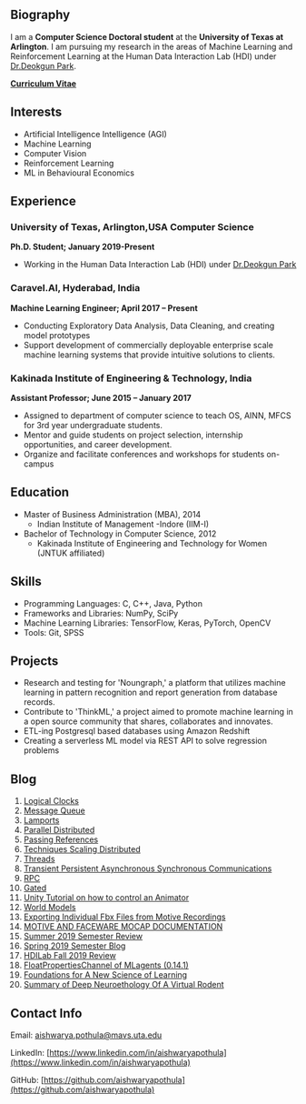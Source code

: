 ## Biography

I am a **Computer Science Doctoral student** at the **University of Texas at Arlington**. I am pursuing my research in the areas of Machine Learning and Reinforcement Learning at the Human Data Interaction Lab (HDI) under [Dr.Deokgun Park](http://crystal.uta.edu/~park/).

**[Curriculum Vitae](http://aishwarya.io/Aishwarya_CV.pdf)**

## Interests

- Artificial Intelligence Intelligence (AGI)
- Machine Learning
- Computer Vision
- Reinforcement Learning
- ML in Behavioural Economics

## Experience

### University of Texas, Arlington,USA Computer Science

**Ph.D. Student; January 2019-Present**

- Working in the Human Data Interaction Lab (HDI) under [Dr.Deokgun Park](http://crystal.uta.edu/~park/)

### Caravel.AI, Hyderabad, India

**Machine Learning Engineer; April 2017 – Present**

- Conducting Exploratory Data Analysis, Data Cleaning, and creating model prototypes
- Support development of commercially deployable enterprise scale machine learning systems that provide intuitive solutions to clients.

### Kakinada Institute of Engineering & Technology, India

**Assistant Professor; June 2015 – January 2017**

- Assigned to department of computer science to teach OS, AINN, MFCS for 3rd year undergraduate students.
- Mentor and guide students on project selection, internship opportunities, and career development.
- Organize and facilitate conferences and workshops for students on-campus

## Education

- Master of Business Administration (MBA), 2014
  - Indian Institute of Management -Indore (IIM-I)
- Bachelor of Technology in Computer Science, 2012
  - Kakinada Institute of Engineering and Technology for Women (JNTUK affiliated)

## Skills

- Programming Languages: C, C++, Java, Python
- Frameworks and Libraries: NumPy, SciPy
- Machine Learning Libraries: TensorFlow, Keras, PyTorch, OpenCV
- Tools: Git, SPSS

## Projects

- Research and testing for 'Noungraph,' a platform that utilizes machine learning in pattern recognition and report generation from database records.
- Contribute to 'ThinkML,' a project aimed to promote machine learning in a open source community that shares, collaborates and innovates.
- ETL-ing Postgresql based databases using Amazon Redshift
- Creating a serverless ML model via REST API to solve regression problems

## Blog

<ol>
 <li><a href="logical-clocks">Logical Clocks</a></li>
  <li><a href="message-queue">Message Queue</a></li>
 <li><a href="lamports">Lamports</a></li>
 <li><a href="parallel-distributed">Parallel Distributed</a></li>
 <li><a href="passing-references">Passing References</a></li>
 <li><a href="techniques-scaling-distributed">Techniques Scaling Distributed</a></li>
  <li><a href="threads">Threads</a></li>
  <li><a href="transient-persistent-asynchronous-synchronous-communications">Transient Persistent Asynchronous Synchronous Communications</a></li>
   <li><a href="rpc">RPC</a></li>
  <li><a href="gated">Gated</a></li>
  <li><a href="unity-control-an-animator">Unity Tutorial on how to control an Animator</a></li>
  <li><a href="world-models">World Models</a></li>

  <li><a href="exporting-individual-fbx-files-from-motive-recordings">Exporting Individual Fbx Files from Motive Recordings</a></li>
  <li><a href="motive-and-faceware-mocap-documentation">MOTIVE AND FACEWARE MOCAP DOCUMENTATION</a></li>
  <li><a href="summer-2019-remester-review">Summer 2019 Semester Review</a></li>
  <li><a href="spring-2019-semester-blog">Spring 2019 Semester Blog</a></li>
  
  <li><a href="hdilab-fall-2019-review">HDILab Fall 2019 Review</a></li>
  <li><a href="floatpropertieschannel-of-mlagents(0.14.1)">FloatPropertiesChannel of MLagents (0.14.1)</a></li>
  <li><a href="foundations-of-new-learning-science-summary">Foundations for A New Science of Learning</a></li>
  <li><a href="rodent-paper-summary">Summary of Deep Neuroethology Of A Virtual Rodent</a></li>
</ol>

## Contact Info

Email: <a href="mailto:aishwarya.pothula@mavs.uta.edu">aishwarya.pothula@mavs.uta.edu</a>

LinkedIn: [https://www.linkedin.com/in/aishwaryapothula](https://www.linkedin.com/in/aishwaryapothula)

GitHub: [https://github.com/aishwaryapothula](https://github.com/aishwaryapothula)
